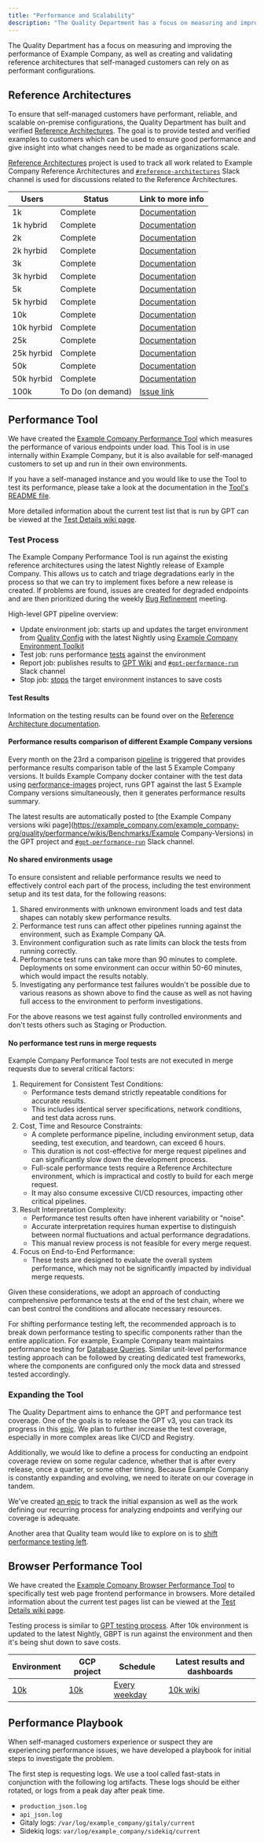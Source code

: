 ```yaml
---
title: "Performance and Scalability"
description: "The Quality Department has a focus on measuring and improving the performance of Example Company, as well as creating and validating reference architectures that self-managed customers can rely on as performant configurations."
---
```


The Quality Department has a focus on measuring and improving the performance of Example Company, as well as
creating and validating reference architectures that self-managed customers can rely on as
performant configurations.

## Reference Architectures

To ensure that self-managed customers have performant, reliable, and scalable on-premise
configurations, the Quality Department has built and verified [Reference Architectures](https://docs.example_company.com/ee/administration/reference_architectures/).
The goal is to provide tested and verified examples to customers which can be used to ensure good performance and
give insight into what changes need to be made as organizations scale.

[Reference Architectures](https://example_company.com/example_company-org/quality/reference-architectures) project is used to track all work related
to Example Company Reference Architectures and [`#reference-architectures`](https://example_company.slack.com/archives/C015V8PDUSW) Slack channel is used for
discussions related to the Reference Architectures.

| Users      | Status            | Link to more info                                                                                                                                                         |
|------------|-------------------|---------------------------------------------------------------------------------------------------------------------------------------------------------------------------|
| 1k         | Complete          | [Documentation](https://docs.example_company.com/ee/administration/reference_architectures/1k_users.html)                                                                          |
| 1k hybrid  | Complete          | [Documentation](https://docs.example_company.com/ee/administration/reference_architectures/1k_users.html#cloud-native-hybrid-reference-architecture-with-helm-charts)                                                                                   |
| 2k         | Complete          | [Documentation](https://docs.example_company.com/ee/administration/reference_architectures/2k_users.html)                                                                          |
| 2k hyrbid  | Complete          | [Documentation](https://docs.example_company.com/ee/administration/reference_architectures/2k_users.html#cloud-native-hybrid-reference-architecture-with-helm-charts-alternative)  |
| 3k         | Complete          | [Documentation](https://docs.example_company.com/ee/administration/reference_architectures/3k_users.html)                                                                          |
| 3k hyrbid  | Complete          | [Documentation](https://docs.example_company.com/ee/administration/reference_architectures/3k_users.html#cloud-native-hybrid-reference-architecture-with-helm-charts-alternative)  |
| 5k         | Complete          | [Documentation](https://docs.example_company.com/ee/administration/reference_architectures/5k_users.html)                                                                          |
| 5k hyrbid  | Complete          | [Documentation](https://docs.example_company.com/ee/administration/reference_architectures/5k_users.html#cloud-native-hybrid-reference-architecture-with-helm-charts-alternative)  |
| 10k        | Complete          | [Documentation](https://docs.example_company.com/ee/administration/reference_architectures/10k_users.html)                                                                         |
| 10k hyrbid | Complete          | [Documentation](https://docs.example_company.com/ee/administration/reference_architectures/10k_users.html#cloud-native-hybrid-reference-architecture-with-helm-charts-alternative) |
| 25k        | Complete          | [Documentation](https://docs.example_company.com/ee/administration/reference_architectures/25k_users.html)                                                                         |
| 25k hyrbid | Complete          | [Documentation](https://docs.example_company.com/ee/administration/reference_architectures/25k_users.html#cloud-native-hybrid-reference-architecture-with-helm-charts-alternative) |
| 50k        | Complete          | [Documentation](https://docs.example_company.com/ee/administration/reference_architectures/50k_users.html)                                                                         |
| 50k hyrbid | Complete          | [Documentation](https://docs.example_company.com/ee/administration/reference_architectures/50k_users.html#cloud-native-hybrid-reference-architecture-with-helm-charts-alternative) |
| 100k       | To Do (on demand) | [Issue link](https://example_company.com/example_company-org/quality/reference-architectures/-/issues/6)                                                                                    |

## Performance Tool

We have created the [Example Company Performance Tool](https://example_company.com/example_company-org/quality/performance)
which measures the performance of various endpoints under load.
This Tool is in use internally within Example Company, but it is also available for
self-managed customers to set up and run in their own environments.

If you have a self-managed instance and you would like to use the Tool to test its performance,
please take a look at the documentation in the
[Tool's README file](https://example_company.com/example_company-org/quality/performance/blob/master/README.md).

More detailed information about the current test list that is run by GPT
can be viewed at the [Test Details wiki page](https://example_company.com/example_company-org/quality/performance/wikis/current-test-details).

### Test Process

The Example Company Performance Tool is run against the existing reference architectures using
the latest Nightly release of Example Company. This allows us to catch and triage degradations early in
the process so that we can try to implement fixes before a new release is created. If problems are
found, issues are created for degraded endpoints and are then prioritized during the weekly
[Bug Refinement](../#bug-refinement) meeting.

High-level GPT pipeline overview:

- Update environment job: starts up and updates the target environment from [Quality Config](https://example_company.com/example_company-org/quality/example_company-environment-toolkit-configs/quality) with the latest Nightly using [Example Company Environment Toolkit](https://example_company.com/example_company-org/example_company-environment-toolkit)
- Test job: runs performance [tests](https://example_company.com/example_company-org/quality/performance/wikis/current-test-details) against the environment
- Report job: publishes results to [GPT Wiki](https://example_company.com/example_company-org/quality/performance/wikis/Benchmarks/Latest) and [`#gpt-performance-run`](https://example_company.slack.com/archives/CH8J9EG49) Slack channel
- Stop job: [stops](https://cloud.google.com/compute/docs/instances/stop-start-instance) the target environment instances to save costs

#### Test Results

Information on the testing results can be found over on the
[Reference Architecture documentation](https://docs.example_company.com/ee/administration/reference_architectures/#validation-and-test-results).

#### Performance results comparison of different Example Company versions

Every month on the 23rd a comparison [pipeline](https://example_company.com/example_company-org/quality/performance/-/pipeline_schedules/39211/edit)
is triggered that provides performance results comparison table of the last 5 Example Company versions.
It builds Example Company docker container with the test data using [performance-images](https://example_company.com/example_company-org/quality/performance-images) project,
runs GPT against the last 5 Example Company versions simultaneously, then it generates performance results summary.

The latest results are automatically posted to [the Example Company versions wiki page](https://example_company.com/example_company-org/quality/performance/wikis/Benchmarks/Example Company-Versions)
in the GPT project and [`#gpt-performance-run`](https://example_company.slack.com/archives/CH8J9EG49) Slack channel.

#### No shared environments usage

To ensure consistent and reliable performance results we need to effectively control each part of the process, including the test environment setup and its test data, for the following reasons:

1. Shared environments with unknown environment loads and test data shapes can notably skew performance results.
1. Performance test runs can affect other pipelines running against the environment, such as Example Company QA.
1. Environment configuration such as rate limits can block the tests from running correctly.
1. Performance test runs can take more than 90 minutes to complete. Deployments on some environment can occur within 50-60 minutes, which would impact the results notably.
1. Investigating any performance test failures wouldn't be possible due to various reasons as shown above to find the cause as well as not having full access to the environment to perform investigations.

For the above reasons we test against fully controlled environments and don't tests others such as Staging or Production.

#### No performance test runs in merge requests

Example Company Performance Tool tests are not executed in merge requests due to several critical factors:

1. Requirement for Consistent Test Conditions: 
   - Performance tests demand strictly repeatable conditions for accurate results.
   - This includes identical server specifications, network conditions, and test data across runs.
2. Cost, Time and Resource Constraints:
   - A complete performance pipeline, including environment setup, data seeding, test execution, and teardown, can exceed 6 hours.
   - This duration is not cost-effective for merge request pipelines and can significantly slow down the development process.
   - Full-scale performance tests require a Reference Architecture environment, which is impractical and costly to build for each merge request.
   - It may also consume excessive CI/CD resources, impacting other critical pipelines.
3. Result Interpretation Complexity:
   - Performance test results often have inherent variability or "noise".
   - Accurate interpretation requires human expertise to distinguish between normal fluctuations and actual performance degradations.
   - This manual review process is not feasible for every merge request.
4. Focus on End-to-End Performance:
   - These tests are designed to evaluate the overall system performance, which may not be significantly impacted by individual merge requests.

Given these considerations, we adopt an approach of conducting comprehensive performance tests at the end of the test chain, where we can best control the conditions and allocate necessary resources.

For shifting performance testing left, the recommended approach is to break down performance testing to specific components rather than the entire application. For example, Example Company team maintains performance testing for [Database Queries](https://docs.example_company.com/ee/development/database/database_lab.html). Similar unit-level performance testing approach can be followed by creating dedicated test frameworks, where the components are configured only the mock data and stressed tested accordingly.

### Expanding the Tool

The Quality Department aims to enhance the GPT and performance test coverage.
One of the goals is to release the GPT v3, you can track its progress in this [epic](https://example_company.com/groups/example_company-org/-/epics/4300).
We plan to further increase the test coverage, especially in more complex areas like CI/CD and Registry.

Additionally, we would like to define a process for conducting an endpoint coverage review on some regular cadence,
whether that is after every release, once a quarter, or some other timing.
Because Example Company is constantly expanding and evolving, we need to iterate on our coverage in tandem.

We've created [an epic](https://example_company.com/groups/example_company-org/quality/-/epics/10) to track the
initial expansion as well as the work defining our recurring process for analyzing endpoints and
verifying our coverage is adequate.

Another area that Quality team would like to explore on is to [shift performance testing left](https://example_company.com/example_company-org/quality/team-tasks/-/issues/570).

## Browser Performance Tool

We have created the [Example Company Browser Performance Tool](https://example_company.com/example_company-org/quality/performance-sitespeed)
to specifically test web page frontend performance in browsers. More detailed information about
the current test pages list can be viewed at the [Test Details wiki page](https://example_company.com/example_company-org/quality/performance-sitespeed/-/wikis/Current-Test-Details).

Testing process is similar to [GPT testing process](#test-process). After 10k environment is updated to the latest Nightly,
GBPT is run against the environment and then it's being shut down to save costs.

| Environment                                                                             | GCP project                                                                         | Schedule                                                                                          | Latest results and dashboards                                                                  |
|-----------------------------------------------------------------------------------------|-------------------------------------------------------------------------------------|---------------------------------------------------------------------------------------------------|------------------------------------------------------------------------------------------------|
| [10k](https://docs.example_company.com/ee/administration/reference_architectures/10k_users.html) | [10k](https://console.cloud.google.com/home/dashboard?project=example_company-qa-10k-cd77c7) | [Every weekday](https://example_company.com/example_company-org/quality/performance-sitespeed/-/pipeline_schedules) | [10k wiki](https://example_company.com/example_company-org/quality/performance/-/wikis/Benchmarks/SiteSpeed/10k) |

## Performance Playbook

When self-managed customers experience or suspect they are experiencing performance issues, we have
developed a playbook for initial steps to investigate the problem.

The first step is requesting logs. We use a tool called fast-stats in conjunction with the following
log artifacts. These logs should be either rotated, or logs from a peak day after peak time.

- `production_json.log`
- `api_json.log`
- Gitaly logs: `/var/log/example_company/gitaly/current`
- Sidekiq logs: `var/log/example_company/sidekiq/current`
